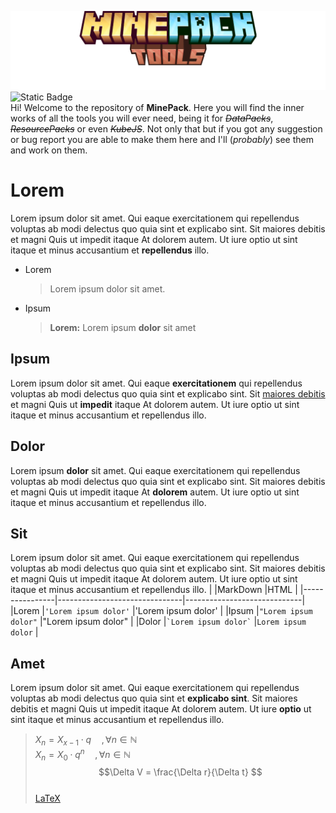 ![logo](assets/img/logo.png)
![Static Badge](https://img.shields.io/badge/Very-Sexy-%23e41bc5) \
Hi! Welcome to the repository of  **MinePack**. Here you will find the inner works of all the tools you will ever need, being it for *~~DataPacks~~*, *~~ResourcePacks~~* or even ~~*KubeJS*~~. Not only that but if you got any suggestion or bug report you are able to make them here and I'll (*probably*) see them and work on them.

# Lorem

Lorem ipsum dolor sit amet. Qui eaque exercitationem qui repellendus voluptas ab modi delectus quo quia sint et explicabo sint. Sit maiores debitis et magni Quis ut impedit itaque At dolorem autem. Ut iure optio ut sint itaque et minus accusantium et **repellendus** illo.
 - Lorem
   > Lorem ipsum dolor sit amet.
 - Ipsum
   >**Lorem:** Lorem ipsum **dolor** sit amet
 
## Ipsum

Lorem ipsum dolor sit amet. Qui eaque **exercitationem** qui repellendus voluptas ab modi delectus quo quia sint et explicabo sint. Sit [maiores debitis](https://github.com/Palxz/MinePack-Tools) et magni Quis ut **impedit** itaque At dolorem autem. Ut iure optio ut sint itaque et minus accusantium et repellendus illo.

## Dolor

Lorem ipsum **dolor** sit amet. Qui eaque exercitationem qui repellendus voluptas ab modi delectus quo quia sint et explicabo sint. Sit maiores debitis et magni Quis ut impedit itaque At **dolorem** autem. Ut iure optio ut sint itaque et minus accusantium et repellendus illo.

## Sit

Lorem ipsum dolor sit amet. Qui eaque exercitationem qui repellendus voluptas ab modi delectus quo quia sint et explicabo sint. Sit maiores debitis et magni Quis ut impedit itaque At dolorem autem. Ut iure optio ut sint itaque et minus accusantium et repellendus illo.
|                |MarkDown                       |HTML                         |
|----------------|-------------------------------|-----------------------------|
|Lorem           |`'Lorem ipsum dolor'`          |'Lorem ipsum dolor'          |
|Ipsum           |`"Lorem ipsum dolor"`          |"Lorem ipsum dolor"          |
|Dolor           |`` `Lorem ipsum dolor` ``      |`Lorem ipsum dolor`          |


## Amet

Lorem ipsum dolor sit amet. Qui eaque exercitationem qui repellendus voluptas ab modi delectus quo quia sint et **explicabo sint**. Sit maiores debitis et magni Quis ut impedit itaque At dolorem autem. Ut iure **optio** ut sint itaque et minus accusantium et repellendus illo.
> $X_n = X_{x-1} \cdot q \quad ,\forall n\in\mathbb N$ \
> $X_n = X_0 \cdot q^n \quad ,\forall n\in\mathbb N$ \
> $$\Delta V = \frac{\Delta r}{\Delta t} $$ \
> [LaTeX](https://math.meta.stackexchange.com/questions/5020/mathjax-basic-tutorial-and-quick-reference)
